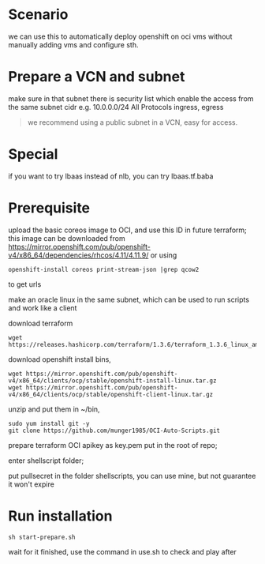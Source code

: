 # Scenario
we can use this to automatically deploy openshift on oci vms without manually adding vms and configure sth.
# Prepare a VCN and subnet
make sure in that subnet there is security list which enable the access from the same subnet cidr
e.g. 10.0.0.0/24	All Protocols ingress, egress
> we recommend using a public subnet in a VCN, easy for access.

# Special
if you want to try lbaas instead of nlb, you can try lbaas.tf.baba

# Prerequisite
upload the basic coreos image to OCI, and use this ID in future terraform;
this image can be downloaded from https://mirror.openshift.com/pub/openshift-v4/x86_64/dependencies/rhcos/4.11/4.11.9/ or using

```
openshift-install coreos print-stream-json |grep qcow2 
```

to get urls

make an oracle linux in the same subnet, which can be used to run scripts and work like a client


download terraform

```
wget https://releases.hashicorp.com/terraform/1.3.6/terraform_1.3.6_linux_amd64.zip
```


download openshift install bins,

```
wget https://mirror.openshift.com/pub/openshift-v4/x86_64/clients/ocp/stable/openshift-install-linux.tar.gz
wget https://mirror.openshift.com/pub/openshift-v4/x86_64/clients/ocp/stable/openshift-client-linux.tar.gz
```



unzip and put them in ~/bin,
```
sudo yum install git -y
git clone https://github.com/munger1985/OCI-Auto-Scripts.git
```

prepare terraform OCI apikey as key.pem put in the root of repo;


enter shellscript folder;


put pullsecret in the folder shellscripts, you can use mine, but not guarantee it won't expire

# Run installation
```
sh start-prepare.sh 
```
wait for it finished, use the command in use.sh to check and play after
